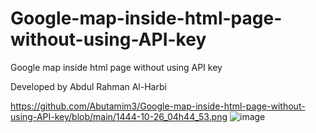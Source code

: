 # Google-map-inside-html-page-without-using-API-key
Google map inside html page without using API key

Developed by Abdul Rahman Al-Harbi

https://github.com/Abutamim3/Google-map-inside-html-page-without-using-API-key/blob/main/1444-10-26_04h44_53.png
![image](https://github.com/Abutamim3/Google-map-inside-html-page-without-using-API-key/assets/133687927/2d53b888-781b-44c6-b506-cfb25f5ba6fa)

